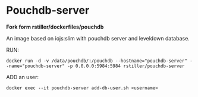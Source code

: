 # Pouchdb-server

__Fork form rstiller/dockerfiles/pouchdb__

An image based on iojs:slim with pouchdb server and leveldown database.

RUN:

`docker run -d -v /data/pouchdb/:/pouchdb --hostname="pouchdb-server" --name="pouchdb-server" -p 0.0.0.0:5984:5984 rstiller/pouchdb-server`

ADD an user:

`docker exec --it pouchdb-server add-db-user.sh <username>`

